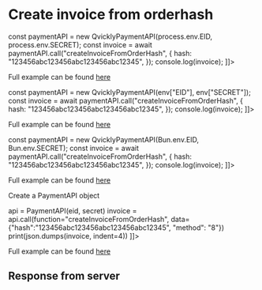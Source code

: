# Create invoice from orderhash

<include from="Snippets-PaymentAPI.md" element-id="snippet-header"></include>

<tabs>
    <tab title="%code-json%">
<code-block lang="json">
<![CDATA[
{
    "credentials": {
        "id": "%MERCHANT_ID%",
        "hash": "1a077ea8235dffb8170140e904182cee200e737de9cd9eb0854e8fa001525c2a4eded1f070b22ae56c93f6426fe58149fb5c4d39238e1af5efb51df550c666b4",
        "version": "%API_VERSION%",
        "client": "%CLIENT_NAME%",
        "language": "sv",
        "time": 1714944035.925046
    },
    "data": {
        "hash": "123456abc123456abc123456abc12345",
        "method": "8"
    },
    "function": "createInvoiceFromOrderHash"
}]]>
</code-block>
</tab>

<tab title="%code-node%">
<code-block lang="javascript">
<![CDATA[
import { QvicklyPaymentAPI } from "../../PaymentAPI.js";

const paymentAPI = new QvicklyPaymentAPI(process.env.EID, process.env.SECRET);
const invoice = await paymentAPI.call("createInvoiceFromOrderHash", {
    hash: "123456abc123456abc123456abc12345",
});
console.log(invoice);
]]>
</code-block>

Full example can be found [here](https://github.com/Billmate/QvicklyAPISamples/blob/main/Node.JS/examples/PaymentAPI/createInvoiceFromOrderHash.js)

</tab>

<tab title="%code-deno%">
<code-block lang="javascript">
<![CDATA[
import {QvicklyPaymentAPI, env} from "../../PaymentAPI.ts";

const paymentAPI = new QvicklyPaymentAPI(env["EID"], env["SECRET"]);
const invoice = await paymentAPI.call("createInvoiceFromOrderHash", {
    hash: "123456abc123456abc123456abc12345",
});
console.log(invoice);
]]>
</code-block>

Full example can be found [here](https://github.com/Billmate/QvicklyAPISamples/blob/main/Deno/examples/PaymentAPI/createInvoiceFromOrderHash.ts)

</tab>

<tab title="%code-bun%">
<code-block lang="javascript">
<![CDATA[
import QvicklyPaymentAPI from "../../PaymentAPI";

const paymentAPI = new QvicklyPaymentAPI(Bun.env.EID, Bun.env.SECRET);
const invoice = await paymentAPI.call("createInvoiceFromOrderHash", {
    hash: "123456abc123456abc123456abc12345",
});
console.log(invoice);
]]>
</code-block>

Full example can be found [here](https://github.com/Billmate/QvicklyAPISamples/blob/main/Bun/examples/PaymentAPI/createInvoiceFromOrderHash.ts)

</tab>

<tab title="%code-python%">
<code-block lang="Python">
<![CDATA[
from PaymentAPI import PaymentAPI

# Create a PaymentAPI object
api = PaymentAPI(eid, secret)
invoice = api.call(function="createInvoiceFromOrderHash", data={"hash":"123456abc123456abc123456abc12345", "method": "8"})
print(json.dumps(invoice, indent=4))
]]>
</code-block>

Full example can be found [here](https://github.com/Billmate/QvicklyAPISamples/blob/main/Python/examples/PaymentAPI/createInvoiceFromOrderHash.py)

</tab>
</tabs>


## Response from server

<code-block lang="json">
<![CDATA[
{
    "credentials": {
        "hash": "fbbd7c1edf87cd38d689ea694c94bc0d54cc227152f025b3cb4327b0eb4899850ec4ee7cc7058c8cc93917db114814e3e187fb7a054d5ab465c48ec7de18cb7b",
        "logid": 1234567
    },
    "data": {
        "number": "12345",
        "status": "Created",
        "orderid": "12345",
        "url": "https://api.billmate.se/invoice/12345/123456abc123456abc123456abc12345",
        "alreadycreated": "1"
    }
}
]]>
</code-block>

<include from="Snippets-Examples.md" element-id="snippet-footer"></include>